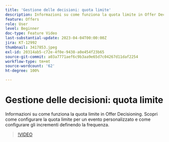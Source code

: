 ```yaml
---
title: 'Gestione delle decisioni: quota limite'
description: Informazioni su come funziona la quota limite in Offer Decisioning. Scopri come configurare la quota limite per un evento personalizzato e come configurare gli incrementi definendo la frequenza.
feature: Offers
role: User
level: Beginner
doc-type: Feature Video
last-substantial-update: 2023-04-04T00:00:00Z
jira: KT-12992
thumbnail: 3417853.jpeg
exl-id: 20314ab5-c72e-4f0e-9438-a0e454f23b65
source-git-commit: a03a7771aef6c9b3aa9e65d7c04267d11daf2254
workflow-type: tm+mt
source-wordcount: '62'
ht-degree: 100%

---
```


# Gestione delle decisioni: quota limite

Informazioni su come funziona la quota limite in Offer Decisioning. Scopri come configurare la quota limite per un evento personalizzato e come configurare gli incrementi definendo la frequenza.

>[!VIDEO](https://video.tv.adobe.com/v/3417853/?quality=12&learn=on)
